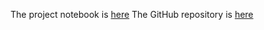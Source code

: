 The project notebook is [here](Notebook.nb.html)
The GitHub repository is [here](https://github.com/CannataUTDV/s17dvfinalproject-mbigi-stroe-kranz)
